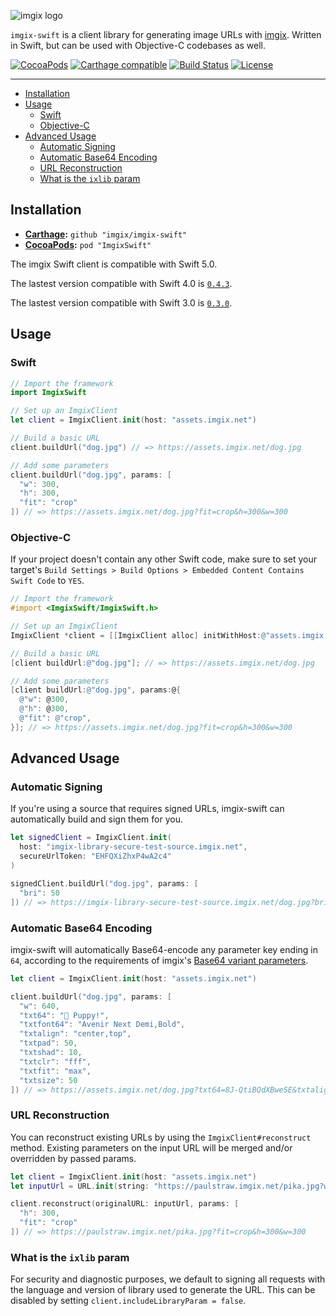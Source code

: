 <!-- ix-docs-ignore -->
![imgix logo](https://assets.imgix.net/sdk-imgix-logo.svg)

`imgix-swift` is a client library for generating image URLs with [imgix](https://www.imgix.com/). Written in Swift, but can be used with Objective-C codebases as well.

[![CocoaPods](https://img.shields.io/cocoapods/v/ImgixSwift.svg)](https://cocoapods.org/pods/ImgixSwift)
[![Carthage compatible](https://img.shields.io/badge/Carthage-compatible-4BC51D.svg?style=flat)](https://github.com/Carthage/Carthage)
[![Build Status](https://travis-ci.org/imgix/imgix-swift.svg?branch=master)](https://travis-ci.org/imgix/imgix-swift)
[![License](https://img.shields.io/github/license/imgix/imgix-swift)](https://github.com/imgix/imgix-swift/blob/master/LICENSE.md)

---
<!-- /ix-docs-ignore -->

- [Installation](#installation)
- [Usage](#usage)
  - [Swift](#swift)
  - [Objective-C](#objective-c)
- [Advanced Usage](#advanced-usage)
  - [Automatic Signing](#automatic-signing)
  - [Automatic Base64 Encoding](#automatic-base64-encoding)
  - [URL Reconstruction](#url-reconstruction)
  - [What is the `ixlib` param](#what-is-the-ixlib-param)

## Installation

- **[Carthage](https://github.com/carthage/carthage):** `github "imgix/imgix-swift"`
- **[CocoaPods](https://github.com/cocoapods/cocoapods):** `pod "ImgixSwift"`

The imgix Swift client is compatible with Swift 5.0.

The lastest version compatible with Swift 4.0 is [`0.4.3`](https://github.com/imgix/imgix-swift/releases/tag/0.4.3).

The lastest version compatible with Swift 3.0 is [`0.3.0`](https://github.com/imgix/imgix-swift/releases/tag/0.3.0).

## Usage

### Swift

``` swift
// Import the framework
import ImgixSwift

// Set up an ImgixClient
let client = ImgixClient.init(host: "assets.imgix.net")

// Build a basic URL
client.buildUrl("dog.jpg") // => https://assets.imgix.net/dog.jpg

// Add some parameters
client.buildUrl("dog.jpg", params: [
  "w": 300,
  "h": 300,
  "fit": "crop"
]) // => https://assets.imgix.net/dog.jpg?fit=crop&h=300&w=300
```

### Objective-C

If your project doesn't contain any other Swift code, make sure to set your target's `Build Settings > Build Options > Embedded Content Contains Swift Code` to `YES`.

``` objective-c
// Import the framework
#import <ImgixSwift/ImgixSwift.h>

// Set up an ImgixClient
ImgixClient *client = [[ImgixClient alloc] initWithHost:@"assets.imgix.net"];

// Build a basic URL
[client buildUrl:@"dog.jpg"]; // => https://assets.imgix.net/dog.jpg

// Add some parameters
[client buildUrl:@"dog.jpg", params:@{
  @"w": @300,
  @"h": @300,
  @"fit": @"crop",
}]; // => https://assets.imgix.net/dog.jpg?fit=crop&h=300&w=300
```

## Advanced Usage

### Automatic Signing

If you're using a source that requires signed URLs, imgix-swift can automatically build and sign them for you.

``` swift
let signedClient = ImgixClient.init(
  host: "imgix-library-secure-test-source.imgix.net",
  secureUrlToken: "EHFQXiZhxP4wA2c4"
)

signedClient.buildUrl("dog.jpg", params: [
  "bri": 50
]) // => https://imgix-library-secure-test-source.imgix.net/dog.jpg?bri=50&s=3b293930d9c288fb788657fd9ed8164f
```

### Automatic Base64 Encoding

imgix-swift will automatically Base64-encode any parameter key ending in `64`, according to the requirements of imgix's [Base64 variant parameters](https://docs.imgix.com/apis/url#base64-variants).

``` swift
let client = ImgixClient.init(host: "assets.imgix.net")

client.buildUrl("dog.jpg", params: [
  "w": 640,
  "txt64": "🐶 Puppy!",
  "txtfont64": "Avenir Next Demi,Bold",
  "txtalign": "center,top",
  "txtpad": 50,
  "txtshad": 10,
  "txtclr": "fff",
  "txtfit": "max",
  "txtsize": 50
]) // => https://assets.imgix.net/dog.jpg?txt64=8J-QtiBQdXBweSE&txtalign=center%2Ctop&txtclr=fff&txtfit=max&txtfont64=QXZlbmlyIE5leHQgRGVtaSxCb2xk&txtpad=50&txtshad=10&txtsize=50&w=640
```

### URL Reconstruction

You can reconstruct existing URLs by using the `ImgixClient#reconstruct` method. Existing parameters on the input URL will be merged and/or overridden by passed params.

``` swift
let client = ImgixClient.init(host: "assets.imgix.net")
let inputUrl = URL.init(string: "https://paulstraw.imgix.net/pika.jpg?w=300")!

client.reconstruct(originalURL: inputUrl, params: [
  "h": 300,
  "fit": "crop"
]) // => https://paulstraw.imgix.net/pika.jpg?fit=crop&h=300&w=300
```

### What is the `ixlib` param

For security and diagnostic purposes, we default to signing all requests with the language and version of library used to generate the URL. This can be disabled by setting `client.includeLibraryParam = false`.
